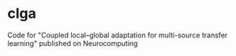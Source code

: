 # clga
Code for "Coupled local–global adaptation for multi-source transfer learning" published on Neurocomputing

